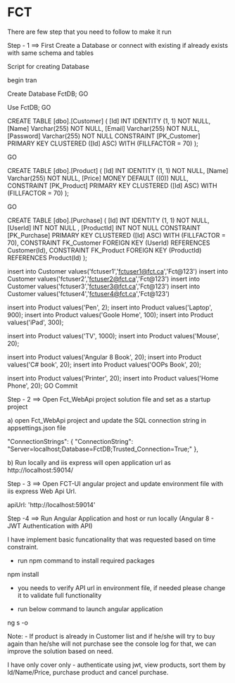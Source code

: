 # FCT
There are few step that you need to follow to make it run

Step - 1 ==> First Create a Database or connect with existing if already exists with same schema and tables

Script for creating Database 

begin tran

Create Database FctDB;
GO

Use FctDB;
GO

CREATE TABLE [dbo].[Customer] (
    [Id]                   INT        IDENTITY (1, 1) NOT NULL,
    [Name]                 Varchar(255)        NOT NULL,
    [Email]                Varchar(255)       NOT NULL,
    [Password]             Varchar(255)   NOT NULL
    CONSTRAINT [PK_Customer] PRIMARY KEY CLUSTERED ([Id] ASC) WITH (FILLFACTOR = 70)
);

GO


CREATE TABLE [dbo].[Product] (
    [Id]                   INT        IDENTITY (1, 1) NOT NULL,
    [Name]                 Varchar(255)        NOT NULL,
	[Price]                MONEY    DEFAULT ((0)) NULL,
    CONSTRAINT [PK_Product] PRIMARY KEY CLUSTERED ([Id] ASC) WITH (FILLFACTOR = 70)
);

GO

CREATE TABLE [dbo].[Purchase] (
    [Id]                   INT        IDENTITY (1, 1) NOT NULL,
    [UserId]               INT        NOT NULL ,
	[ProductId]            INT        NOT NULL
    CONSTRAINT [PK_Purchase] PRIMARY KEY CLUSTERED ([Id] ASC) WITH (FILLFACTOR = 70),
	CONSTRAINT FK_Customer FOREIGN KEY (UserId)    REFERENCES Customer(Id),
	CONSTRAINT FK_Product FOREIGN KEY (ProductId)    REFERENCES Product(Id)
);

insert into Customer values('fctuser1','fctuser1@fct.ca','Fct@123')
insert into Customer values('fctuser2','fctuser2@fct.ca','Fct@123')
insert into Customer values('fctuser3','fctuser3@fct.ca','Fct@123')
insert into Customer values('fctuser4','fctuser4@fct.ca','Fct@123')


insert into Product values('Pen', 2);
insert into Product values('Laptop', 900);
insert into Product values('Goole Home', 100);
insert into Product values('iPad', 300);

insert into Product values('TV', 1000);
insert into Product values('Mouse', 20);

insert into Product values('Angular 8 Book', 20);
insert into Product values('C# book', 20);
insert into Product values('OOPs Book', 20);

insert into Product values('Printer', 20);
insert into Product values('Home Phone', 20);
GO
Commit 

Step - 2 ==> Open Fct_WebApi project solution file and set as a startup project

a) open Fct_WebApi project and update the SQL connection string in appsettings.json file

"ConnectionStrings": {
    "ConnectionString": "Server=localhost;Database=FctDB;Trusted_Connection=True;"
  },

b) Run locally and iis express will open application url as http://localhost:59014/

Step - 3 ==> Open  FCT-UI angular project and update environment file with iis express Web Api Url.

 apiUrl: 'http://localhost:59014'
 
Step -4 ==> Run Angular Application and host or run locally (Angular 8 - JWT Authentication with API)


I have implement basic funcationality that was requested based on time constraint.

- run npm command to install required packages

npm install

- you needs to verify API url in environment file, if needed please change it to validate full functionality 

- run below command to launch angular application 

ng s -o

Note: - If product is already in Customer list and if he/she will try to buy again than he/she will not purchase see the console log for that, we can improve the solution based on need.

I have only cover only - authenticate using jwt, view products, sort them by Id/Name/Price, purchase product and cancel purchase.
